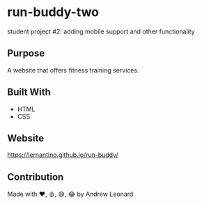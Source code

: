 # run-buddy-two
student project #2: adding mobile support and other functionality

## Purpose
A website that offers fitness training services.

## Built With
* HTML
* CSS

## Website
https://lernantino.github.io/run-buddy/

## Contribution
Made with ❤️, 🩸, 😅, 😂 by Andrew Leonard
